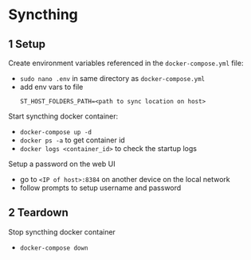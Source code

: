 # Syncthing

## 1 Setup

Create environment variables referenced in the ``docker-compose.yml`` file:
- ``sudo nano .env`` in same directory as ``docker-compose.yml``
- add env vars to file
    ```
    ST_HOST_FOLDERS_PATH=<path to sync location on host>
    ```

Start syncthing docker container:
- ``docker-compose up -d`` 
- ``docker ps -a`` to get container id
- ``docker logs <container_id>`` to check the startup logs

Setup a password on the web UI
- go to  ``<IP of host>:8384`` on another device on the local network
- follow prompts to setup username and password

## 2 Teardown

Stop syncthing docker container
- ``docker-compose down``

